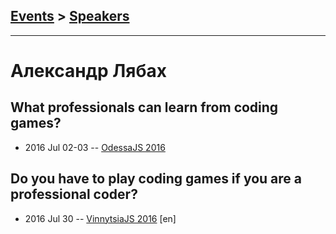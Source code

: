 ## [Events](../README.md) > [Speakers](../speakers.md)
---

# Александр Лябах

## What professionals can learn from coding games?
- 2016 Jul 02-03 -- [OdessaJS 2016](https://youtu.be/00_UFw0elIY)    
## Do you have to play coding games if you are a professional coder?
- 2016 Jul 30 -- [VinnytsiaJS 2016](https://www.youtube.com/watch?v=aMWg4FgmfYI) [en]   
